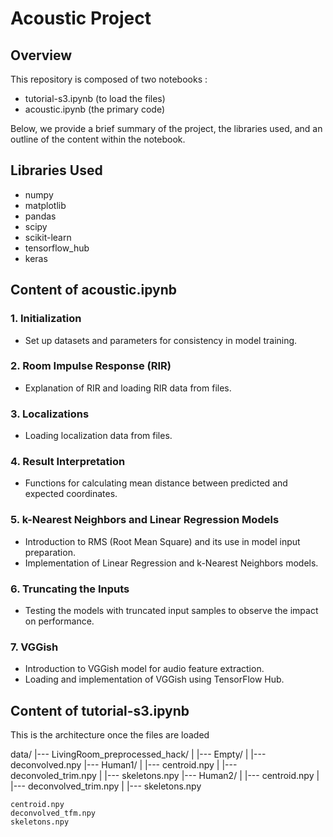 # Acoustic Project

## Overview

This repository is composed of two notebooks :
- tutorial-s3.ipynb (to load the files)
- acoustic.ipynb (the primary code)



Below, we provide a brief summary of the project, the libraries used, and an outline of the content within the notebook.
## Libraries Used

- numpy
- matplotlib
- pandas
- scipy
- scikit-learn
- tensorflow_hub
- keras



## Content of acoustic.ipynb

### 1. Initialization

- Set up datasets and parameters for consistency in model training.

### 2. Room Impulse Response (RIR)

- Explanation of RIR and loading RIR data from files.

### 3. Localizations

- Loading localization data from files.

### 4. Result Interpretation

- Functions for calculating mean distance between predicted and expected coordinates.

### 5. k-Nearest Neighbors and Linear Regression Models

- Introduction to RMS (Root Mean Square) and its use in model input preparation.
- Implementation of Linear Regression and k-Nearest Neighbors models.

### 6. Truncating the Inputs

- Testing the models with truncated input samples to observe the impact on performance.

### 7. VGGish

- Introduction to VGGish model for audio feature extraction.
- Loading and implementation of VGGish using TensorFlow Hub.



## Content of tutorial-s3.ipynb
This is the architecture once the files are loaded

data/
|--- LivingRoom_preprocessed_hack/
|   |--- Empty/
|   |--- deconvolved.npy
|--- Human1/
|   |--- centroid.npy
|   |--- deconvoled_trim.npy
|   |--- skeletons.npy
|--- Human2/
|   |--- centroid.npy
|   |--- deconvolved_trim.npy
|   |--- skeletons.npy

    centroid.npy
    deconvolved_tfm.npy
    skeletons.npy
